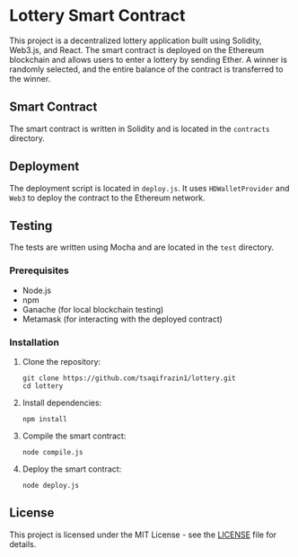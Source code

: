 # Lottery Smart Contract

This project is a decentralized lottery application built using Solidity, Web3.js, and React. The smart contract is deployed on the Ethereum blockchain and allows users to enter a lottery by sending Ether. A winner is randomly selected, and the entire balance of the contract is transferred to the winner.

## Smart Contract

The smart contract is written in Solidity and is located in the `contracts` directory.


## Deployment

The deployment script is located in `deploy.js`. It uses `HDWalletProvider` and `Web3` to deploy the contract to the Ethereum network.

## Testing

The tests are written using Mocha and are located in the `test` directory.

### Prerequisites

- Node.js
- npm
- Ganache (for local blockchain testing)
- Metamask (for interacting with the deployed contract)

### Installation

1. Clone the repository:
   ```
   git clone https://github.com/tsaqifrazin1/lottery.git
   cd lottery
   ```

2. Install dependencies:
   ```
   npm install
   ```

3. Compile the smart contract:
   ```
   node compile.js
   ```

4. Deploy the smart contract:
   ```
   node deploy.js
   ```

## License

This project is licensed under the MIT License - see the [LICENSE](LICENSE) file for details.
